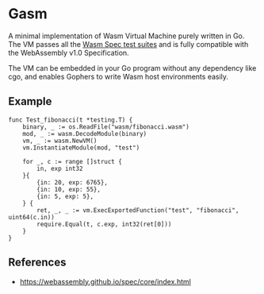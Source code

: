 # Gasm

A minimal implementation of Wasm Virtual Machine purely written in Go. The VM passes all the [Wasm Spec test suites](https://github.com/WebAssembly/spec/tree/wg-1.0/test/core) and is fully compatible with the WebAssembly v1.0 Specification.

The VM can be embedded in your Go program without any dependency like cgo, and enables Gophers to write Wasm host environments easily.

## Example

```golang
func Test_fibonacci(t *testing.T) {
	binary, _ := os.ReadFile("wasm/fibonacci.wasm")
	mod, _ := wasm.DecodeModule(binary)
	vm, _ := wasm.NewVM()
	vm.InstantiateModule(mod, "test")

	for _, c := range []struct {
		in, exp int32
	}{
		{in: 20, exp: 6765},
		{in: 10, exp: 55},
		{in: 5, exp: 5},
	} {
		ret, _, _ := vm.ExecExportedFunction("test", "fibonacci", uint64(c.in))
		require.Equal(t, c.exp, int32(ret[0]))
	}
}
```

## References

- https://webassembly.github.io/spec/core/index.html
